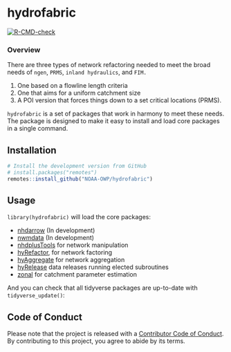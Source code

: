 
<!-- README.md is generated from README.Rmd. Please edit that file -->

# hydrofabric

<!-- badges: start -->

[![R-CMD-check](https://github.com/NOAA-OWP/hydrofabric/workflows/R-CMD-check/badge.svg)](https://github.com/NOAA-OWP/hydrofabric/actions)
<!-- badges: end -->

### Overview

There are three types of network refactoring needed to meet the broad
needs of `ngen`, `PRMS`, `inland hydraulics`, and `FIM.`

1.  One based on a flowline length criteria
2.  One that aims for a uniform catchment size
3.  A POI version that forces things down to a set critical locations
    (PRMS).

`hydrofabric` is a set of packages that work in harmony to meet these
needs. The package is designed to make it easy to install and load core
packages in a single command.

## Installation

``` r
# Install the development version from GitHub
# install.packages("remotes")
remotes::install_github("NOAA-OWP/hydrofabric")
```

## Usage

`library(hydrofabric)` will load the core packages:

-   [nhdarrow]() (In development)
-   [nwmdata]() (In development)
-   [nhdplusTools](https://github.com/usgs-r/nhdplusTools/) for network
    manipulation
-   [hyRefactor](https://github.com/dblodgett-usgs/hyRefactor), for
    network factoring
-   [hyAggregate](https://github.com/mikejohnson51/hyAggregate) for
    network aggregation
-   [hyRelease](https://github.com/mikejohnson51/hyRelease) data
    releases running elected subroutines
-   [zonal](https://github.com/mikejohnson51/zonal) for catchment
    parameter estimation

And you can check that all tidyverse packages are up-to-date with
`tidyverse_update()`:

## Code of Conduct

Please note that the project is released with a [Contributor Code of
Conduct](). By contributing to this project, you agree to abide by its
terms.
